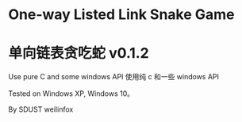 # One-way Listed Link Snake Game
# 单向链表贪吃蛇 v0.1.2

Use pure C and some windows API
使用纯 c 和一些 windows API

Tested on Windows XP, Windows 10。



By SDUST weilinfox